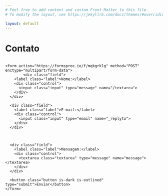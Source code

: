 ```yaml
---
# Feel free to add content and custom Front Matter to this file.
# To modify the layout, see https://jekyllrb.com/docs/themes/#overriding-theme-defaults

layout: default
---
```


# Contato

<!-- modify this form HTML and place wherever you want your form -->

<div class="columns">
  <div class="column is-half">

    <form action="https://formspree.io/f/mqkgrklg" method="POST" enctype="multipart/form-data">
            <div class="field">
        <label class="label">Nome:</label>
        <div class="control">
          <input class="input" type="message" name="/textarea">
        </div>
      </div>
      
      <div class="field">
        <label class="label">E-mail:</label>
        <div class="control">
          <input class="input" type="email" name="_replyto">
        </div>
      </div>



      <div class="field">
        <label class="label">Mensagem:</label>
        <div class="control">
          <textarea class="textarea" type="message" name="message"></textarea>
        </div>
      </div>
      
      <button class="button is-dark is-outlined" type="submit">Enviar</button>
    </form>

  </div>
</div>
